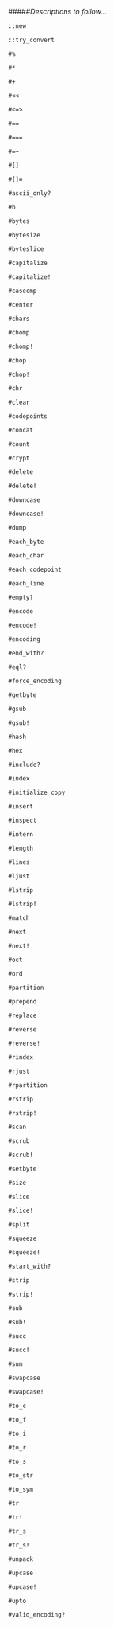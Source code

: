 #####*Descriptions to follow...*

`::new`

`::try_convert`

`#%`

`#*`

`#+`

`#<<`

`#<=>`

`#==`

`#===`

`#=~`

`#[]`

`#[]=`

`#ascii_only?`

`#b`

`#bytes`

`#bytesize`

`#byteslice`

`#capitalize`

`#capitalize!`

`#casecmp`

`#center`

`#chars`

`#chomp`

`#chomp!`

`#chop`

`#chop!`

`#chr`

`#clear`

`#codepoints`

`#concat`

`#count`

`#crypt`

`#delete`

`#delete!`

`#downcase`

`#downcase!`

`#dump`

`#each_byte`

`#each_char`

`#each_codepoint`

`#each_line`

`#empty?`

`#encode`

`#encode!`

`#encoding`

`#end_with?`

`#eql?`

`#force_encoding`

`#getbyte`

`#gsub`

`#gsub!`

`#hash`

`#hex`

`#include?`

`#index`

`#initialize_copy`

`#insert`

`#inspect`

`#intern`

`#length`

`#lines`

`#ljust`

`#lstrip`

`#lstrip!`

`#match`

`#next`

`#next!`

`#oct`

`#ord`

`#partition`

`#prepend`

`#replace`

`#reverse`

`#reverse!`

`#rindex`

`#rjust`

`#rpartition`

`#rstrip`

`#rstrip!`

`#scan`

`#scrub`

`#scrub!`

`#setbyte`

`#size`

`#slice`

`#slice!`

`#split`

`#squeeze`

`#squeeze!`

`#start_with?`

`#strip`

`#strip!`

`#sub`

`#sub!`

`#succ`

`#succ!`

`#sum`

`#swapcase`

`#swapcase!`

`#to_c`

`#to_f`

`#to_i`

`#to_r`

`#to_s`

`#to_str`

`#to_sym`

`#tr`

`#tr!`

`#tr_s`

`#tr_s!`

`#unpack`

`#upcase`

`#upcase!`

`#upto`

`#valid_encoding?`
